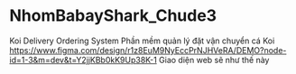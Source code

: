 # NhomBabayShark_Chude3
Koi Delivery Ordering  System Phần mềm quản lý đặt vận chuyển cá Koi
https://www.figma.com/design/r1z8EuM9NyEccPrNJHVeRA/DEMO?node-id=1-3&m=dev&t=Y2jjKBb0kK9Up38K-1 Giao diện web sẽ như thế này
